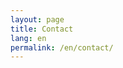 ```yaml
---
layout: page
title: Contact
lang: en
permalink: /en/contact/
---
```


<!-- Contact content (English) goes here. -->
